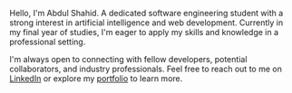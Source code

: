 Hello, I'm Abdul Shahid. A dedicated software engineering student with a strong interest in artificial intelligence and web development. Currently in my final year of studies, I'm eager to apply my skills and knowledge in a professional setting.

I'm always open to connecting with fellow developers, potential collaborators, and industry professionals. Feel free to reach out to me on [LinkedIn](https://www.linkedin.com/in/abdul-shahid-otu/) or explore my [portfolio](https://abdulshahid.net/) to learn more.

<!--
**abdul-otu/abdul-otu** is a ✨ _special_ ✨ repository because its `README.md` (this file) appears on your GitHub profile.

Here are some ideas to get you started:

- 🔭 I’m currently working on ...
- 🌱 I’m currently learning ...
- 👯 I’m looking to collaborate on ...
- 🤔 I’m looking for help with ...
- 💬 Ask me about ...
- 📫 How to reach me: ...
- 😄 Pronouns: ...
- ⚡ Fun fact: ...
-->
